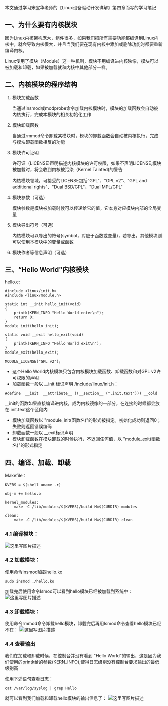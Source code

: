 本文通过学习宋宝华老师的《Linux设备驱动开发详解》第四章而写的学习笔记
## 一、为什么要有内核模块

因为Linux内核架构庞大，组件很多，如果我们把所有需要功能都编译到Linux内核中，就会导致内核很大，并且当我们要在现有内核中添加或删除功能时都要重新编译内核。

Linux使用了模块（Module）这一种机制，模块不用编译进内核映像，模块可以被加载和卸载，如果被加载就和内核中其他部分一样。

## 二、内核模块的程序结构
1. 模块加载函数
        
    当通过insmod或modprobe命令加载内核模块时，模块的加载函数会自动被内核执行，完成本模块的相关初始化工作
2. 模块卸载函数
    
    当通过rmmod命令卸载某模块时，模块的卸载函数会自动被内核执行，完成与模块卸载函数相反的功能
3. 模块许可证明
        
    许可证（LICENSE)声明描述内核模块的许可权限，如果不声明LICENSE,模块被加载时，将会收到内核被污染（Kernel Tainted)的警告
    
    内核模块领域，可接受的LICENSE包括“GPL"、"GPL v2"、"GPL and additional rights"、"Dual BSD/GPL"、"Dual MPL/GPL"
4. 模块参数（可选）

    模块参数是模块被加载时候可以传递给它的值，它本身对应模块内部的全局变量
5. 模块导出符号（可选）

    内核模块可以导出的符号(symbol，对应于函数或变量)，若导出，其他模块则可以使用本模块中的变量或函数
6. 模块作者等信息声明（可选）

## 三、“Hello World"内核模块
hello.c:

```
#include <linux/init.h>
#include <linux/module.h>

static int __init hello_init(void)
{
	printk(KERN_INFO "Hello World enter\n");
	return 0;
}
module_init(hello_init);

static void __exit hello_exit(void)
{
	printk(KERN_INFO "Hello World exit\n");
}
module_exit(hello_exit);

MODULE_LICENSE("GPL v2");
```
- 这个Hello World内核模块只包含内核模块加载函数、卸载函数和对GPL v2许可权限的声明
- 加载函数一般以 __init 标识声明
/include/linux/init.h：
```
#define  __init  __attribute__ ((__section__ (".init.text"))) __cold
```
__init的函数如果直接编译进内核，成为内核镜像的一部分，在连接的时候都会放在.init.text这个区段内
- 模块加载函数以 "module_init(函数名)"的形式被指定。初始化成功则返回0；失败则返回错误编码
- 卸载函数一般以 __exit标识声明
- 模块卸载函数在模块卸载的时候执行，不返回任何值，以 "module_exit(函数名)"的形式指定


## 四、编译、加载、卸载
Makefile：

```
KVERS = $(shell uname -r)

obj-m += hello.o

kernel_modules:
	make -C /lib/modules/$(KVERS)/build M=$(CURDIR) modules

clean:
	make -C /lib/modules/$(KVERS)/build M=$(CURDIR) clean
```
### 4.1 编译模块：
![这里写图片描述](https://img-blog.csdn.net/20180615213242453?watermark/2/text/aHR0cHM6Ly9ibG9nLmNzZG4ubmV0L1phY2hfeg==/font/5a6L5L2T/fontsize/400/fill/I0JBQkFCMA==/dissolve/70)

### 4.2 加载模块：
使用命令insmod加载hello.ko

```
sudo insmod ./hello.ko
```
加载完后使用命令lsmod可以看到hello模块已经被加载到系统中：
![这里写图片描述](https://img-blog.csdn.net/20180615213252508?watermark/2/text/aHR0cHM6Ly9ibG9nLmNzZG4ubmV0L1phY2hfeg==/font/5a6L5L2T/fontsize/400/fill/I0JBQkFCMA==/dissolve/70)

### 4.3 卸载模块：
使用命令rmmod命令卸载hello模块，卸载完后再用lsmod命令查看hello模块已经不在：
![这里写图片描述](https://img-blog.csdn.net/2018061521330193?watermark/2/text/aHR0cHM6Ly9ibG9nLmNzZG4ubmV0L1phY2hfeg==/font/5a6L5L2T/fontsize/400/fill/I0JBQkFCMA==/dissolve/70)

### 4.4 查看输出
我们在加载和卸载时候，在控制台并没有看到 "Hello World"的输出，这是因为我们使用的printk给的参数(KERN_INFO),使得日志级别没有控制台要求输出的最低级别高

使用下述语句查看日志：

```
cat /var/log/syslog | grep Hello
```
就可以看到我们加载和卸载hello模块的输出信息了：
![这里写图片描述](https://img-blog.csdn.net/20180615213310978?watermark/2/text/aHR0cHM6Ly9ibG9nLmNzZG4ubmV0L1phY2hfeg==/font/5a6L5L2T/fontsize/400/fill/I0JBQkFCMA==/dissolve/70)